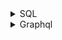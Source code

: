 <details>
<summary>SQL</summary>

1. [Learn Basic SQL in 15 Minutes | Business Intelligence For Beginners | SQL Tutorial For Beginners 1/3](https://youtu.be/kbKty5ZVKMY)
1. [SQL Tutorial - Full Database Course for Beginners](https://youtu.be/HXV3zeQKqGY)

</details>

<details>
<summary>Graphql</summary>

1. [Nestjs docs - Harnessing the power of TypeScript & GraphQL](https://docs.nestjs.com/graphql/quick-start)
1. [JS GraphQL Course - Beginner To Expert](https://youtube.com/playlist?list=PLpPqplz6dKxXICtNgHY1tiCPau_AwWAJU)
1. [Netninja - JS GraphQL](https://youtube.com/playlist?list=PL4cUxeGkcC9iK6Qhn-QLcXCXPQUov1U7f)
1. [GraphQL - Queries and Mutations](https://graphql.org/learn/queries/)

</details>
